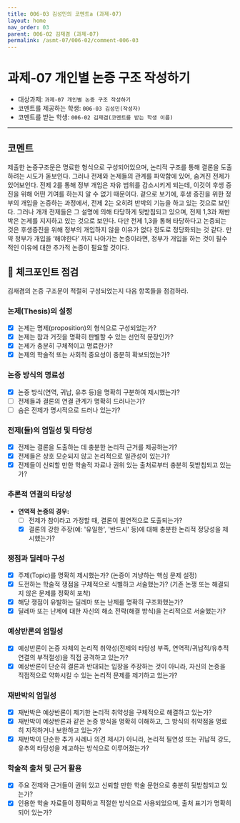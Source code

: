```yaml
---
title: 006-03 김성민의 코멘트a (과제-07)
layout: home
nav_order: 03
parent: 006-02 김재겸 (과제-07)
permalink: /asmt-07/006-02/comment-006-03
---
```


# 과제-07 개인별 논증 구조 작성하기

- 대상과제: `과제-07 개인별 논증 구조 작성하기`
- 코멘트를 제공하는 학생: `006-03 김성민(작성자)`
- 코멘트를 받는 학생: `006-02 김재겸(코멘트를 받는 학생 이름)`

---

## 코멘트

제출한 논증구조문은 명료한 형식으로 구성되어있으며, 논리적 구조를 통해 결론을 도출하려는 시도가 돋보인다. 그러나 전제와 논제들의 관계를 파악함에 있어, 숨겨진 전제가 있어보인다. 전제 2를 통해 정부 개입은 자유 범위를 감소시키게 되는데, 이것이 후생 증진을 위해 어떤 기여를 하는지 알 수 없기 때문이다. 겉으로 보기에, 후생 증진을 위한 정부의 개입을 논증하는 과정에서, 전제 2는 오히려 반박의 기능을 하고 있는 것으로 보인다. 그러나 개개 전제들은 그 설명에 의해 타당하게 뒷받침되고 있으며, 전제 1,3과 재반박은 논제를 지지하고 있는 것으로 보인다. 다만 전제 1,3을 통해 타당하다고 논증되는 것은 후생증진을 위해 정부의 개입하지 않을 이유가 없다 정도로 정당화되는 것 같다. 만약 정부가 개입을 ‘해야한다’ 까지 나아가는 논증이라면, 정부가 개입을 하는 것이 필수적인 이유에 대한 추가적 논증이 필요할 것이다.

## 📌 체크포인트 점검

김재겸의 논증 구조문이 적절히 구성되었는지 다음 항목들을 점검하라.

### **논제(Thesis)의 설정**
- [x] 논제는 명제(proposition)의 형식으로 구성되었는가?
- [x] 논제는 참과 거짓을 명확히 판별할 수 있는 선언적 문장인가?
- [x] 논제가 충분히 구체적이고 명료한가?
- [x] 논제의 학술적 또는 사회적 중요성이 충분히 확보되었는가?

### **논증 방식의 명료성**
- [x] 논증 방식(연역, 귀납, 유추 등)을 명확히 구분하여 제시했는가?
- [ ] 전제들과 결론의 연결 관계가 명확히 드러나는가?
- [ ] 숨은 전제가 명시적으로 드러나 있는가?

### **전제(들)의 엄밀성 및 타당성**
- [x] 전제는 결론을 도출하는 데 충분한 논리적 근거를 제공하는가?
- [x] 전제들은 상호 모순되지 않고 논리적으로 일관성이 있는가?
- [x] 전제들이 신뢰할 만한 학술적 자료나 권위 있는 출처로부터 충분히 뒷받침되고 있는가?

### **추론적 연결의 타당성**
- **연역적 논증의 경우:**
  - [ ] 전제가 참이라고 가정할 때, 결론이 필연적으로 도출되는가?
  - [x] 결론의 강한 주장(예: '유일한', '반드시' 등)에 대해 충분한 논리적 정당성을 제시했는가?

### **쟁점과 딜레마 구성**
- [x] 주제(Topic)를 명확히 제시했는가? (논증이 겨냥하는 핵심 문제 설정)
- [x] 도전하는 학술적 쟁점을 구체적으로 식별하고 서술했는가? (기존 논쟁 또는 해결되지 않은 문제를 정확히 포착)
- [x] 해당 쟁점이 유발하는 딜레마 또는 난제를 명확히 구조화했는가?
- [x] 딜레마 또는 난제에 대한 자신의 해소 전략(해결 방식)을 논리적으로 서술했는가?

### **예상반론의 엄밀성**
- [x] 예상반론이 논증 자체의 논리적 취약성(전제의 타당성 부족, 연역적/귀납적/유추적 연결의 부적절성)을 직접 공격하고 있는가?
- [x] 예상반론이 단순히 결론과 반대되는 입장을 주장하는 것이 아니라, 자신의 논증을 직접적으로 약화시킬 수 있는 논리적 문제를 제기하고 있는가?

### **재반박의 엄밀성**
- [x] 재반박은 예상반론이 제기한 논리적 취약성을 구체적으로 해결하고 있는가?
- [x] 재반박이 예상반론과 같은 논증 방식을 명확히 이해하고, 그 방식의 취약점을 명료히 지적하거나 보완하고 있는가?
- [x] 재반박이 단순한 추가 사례나 의견 제시가 아니라, 논리적 필연성 또는 귀납적 강도, 유추의 타당성을 제고하는 방식으로 이루어졌는가?

### **학술적 출처 및 근거 활용**
- [x] 주요 전제와 근거들이 권위 있고 신뢰할 만한 학술 문헌으로 충분히 뒷받침되고 있는가?
- [x] 인용한 학술 자료들이 정확하고 적절한 방식으로 사용되었으며, 출처 표기가 명확히 되어 있는가?
